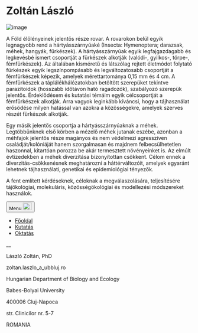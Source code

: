 # **Zoltán László**

![image](https://github.com/user-attachments/assets/d93cb8c1-f9d6-442e-a348-a32cb7ba67a6)


A Föld élőlényeinek jelentős része rovar. A rovarokon belül egyik legnagyobb rend a hártyásszárnyúaké (Insecta: Hymenoptera; darazsak, méhek, hangyák, fürkészek). A hártyásszárnyúak egyik legfajgazdagabb és legkevésbé ismert csoportját a fürkészek alkotják (valódi-, gyilkos-, törpe-, fémfürkészek). Az általában kisméretű és látszólag rejtett életmódot folytató fürkészek egyik legszínpompásabb és legváltozatosabb csoportját a fémfürkészek képezik, amelyek mérettartománya 0,15 mm és 4 cm. A fémfürkészek a táplálékhálózatokban betöltött szerepüket tekintve parazitoidok (hosszabb időtávon ható ragadozók), szabályozó szerepük jelentős. Érdeklődésem és kutatási témáim egyik célcsoportját a fémfürkészek alkotják. Arra vagyok leginkább kíváncsi, hogy a tájhasználat erősödése milyen hatással van azokra a közösségekre, amelyek szerves részét fürkészek alkotják.

Egy másik jelentős csoportja a hártyásszárnyúaknak a méhek. Legtöbbünknek első körben a mézelő méhek jutanak eszébe, azonban a méhfajok jelentős része magányos és nem védelmezi agresszíven családját/kolóniáját hanem szorgalmasan és majdnem felbecsülhetetlen haszonnal, kitartóan porozza be akár termesztett növényeinket is. Az elmúlt évtizedekben a méhek diverzitása bizonyítottan csökkent. Célom ennek a diverzitás-csökkenésnek meghatározni a háttérváltozóit, amelyek egyaránt lehetnek tájhasználati, genetikai és epidemiológiai tényezők.

A fent említett kérdéseknek, céloknak a megválaszolására, teljesítésére tájökológiai, molekuláris, közösségökológiai és modellezési módszereket használok.

<!-- Inside the <nav> -->
<button type="button">
  <span>Menu</span>
  <img
    src=""
    alt=""
    width="24"
    height="20"
  />
</button>
<ul>
  <li>
    <a href="/about.html">
      Főoldal
    </a>
  </li>
  <li>
    <a href="/locations.html">
      Kutatás
    </a>
  </li>
  <li>
    <a href="/contact.html">
      Oktatás
    </a>
  </li>
</ul>
__

László Zoltán, PhD

zoltan.laszlo_a_ubbluj.ro

Hungarian Department of Biology and Ecology

Babes-Bolyai University

400006 Cluj-Napoca

str. Clinicilor nr. 5-7

ROMANIA
